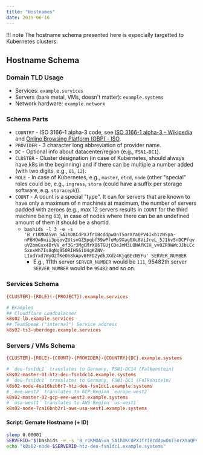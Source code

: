 ```yaml
---
title: "Hostnames"
date: 2019-06-16
---
```


!!! note
    The hostname schema presented here is especially targetted to Kubernetes clusters.

## Hostname Schema

### Domain TLD Usage

* Services: `example.services`
* Servers (bare metal, VMs, doesn't matter): `example.systems`
* Network hardware: `example.network`

### Schema Parts

* `COUNTRY` - ISO 3166-1 alpha-3 code, see [ISO 3166-1 alpha-3 - Wikipedia](https://en.wikipedia.org/wiki/ISO_3166-1_alpha-3) and [Online Browsing Platform (OBP) - ISO](https://www.iso.org/obp/ui/#search).
* `PROVIDER` - 3 character long abbreviation of provider name.
* `DC` - Optional info about datacenter/region (e.g., `FSN1-DC1`).
* `CLUSTER` - Cluster designation (in case of Kubernetes, should always have k8s in the beginning) and if there can be multiple a number added (with two digits, e.g., `01`, `12`).
* `ROLE` - In case of Kubernetes, e.g., `master`, `etcd`, `node` (other "special" roles could be, e.g., `ingress`, `stora` (could have a suffix per storage software, e.g. `storaceph`)).
* `COUNT` - A count is a special "type". It can for servers that are known to have only a maximum of n machines at maximum, the number of servers padded with zeroes (e.g., max 12 servers results in `COUNT` for the third machine being `03`), in case of nodes where there can be an undefined amount of them it should be a shortid.
  * `bashids -l 3 -e -s 'B_r1KMOASvn_5A1hDKCdPXJfrIBcddpwOnT5orXYaQPV4Ixb1zNSpa-nF6HOw8mii3pqovZUtsnGZ5pqbf59wPfeMp9XagGXc8ViJreL_5J1kvSnDCPfqvuV2bmGsx4DrVV_ef3Gr3MgCMrX86TGUjCDeJmM3LONAfKIH_vv0ZR9WWcJJbLCc5xnxWh7Is8qNq95ORIHS6iU4gKZNV-LIxdYxd7WyO2fKeOn8kApv0FFD2ydkJXdz4KjqBEcN5Fu' SERVER_NUMBER`
    * E.g., 111th server `SERVER_NUMBER` would be `111`, 95482th server `SERVER_NUMBER` would be `95482` and so on.

### Services Schema

```ini
{CLUSTER}-{ROLE}(-{PROJECT}).example.services

# Examples
## Cloudflare Loadbalacner
k8s02-lb.example.services
## TeamSpeak ("internal") Service address
k8s02-ts3-uberdoge.example.services
```

### Servers / VMs Schema

```ini
{CLUSTER}-{ROLE}-{COUNT}-{PROVIDER}-{COUNTRY}{DC}.example.systems

# `deu-fsn1dc1` translates to Germany, FSN1-DC14 (Falkenstein)
k8s02-master-01-htz-deu-fsn1dc14.example.systems
# `deu-fsn1dc1` translates to Germany, FSN1-DC1 (Falkenstein)
k8s02-node-4ua16bzb6r7-htz-deu-fsn1dc1.example.systems
# `eee-west2` translates to GCP Region `europe-west2`
k8s02-master-02-gcp-eee-west2.example.systems
# `usa-west1` translates to AWS Region `us-west1`
k8s02-node-7ca16bnb2r1-aws-usa-west1.example.systems
```

#### Script: Gernate Hostname (+ ID)

```bash
sleep 0.00001
SERVERID="$(bashids -e -s 'B_r1KMOASvn_5A1hDKCdPXJfrIBcddpwOnT5orXYaQPV4Ixb1zNSpa-nF6HOw8mii3pqovZUtsnGZ5pqbf59wPfeMp9XagGXc8ViJreL_5J1kvSnDCPfqvuV2bmGsx4DrVV_ef3Gr3MgCMrX86TGUjCDeJmM3LONAfKIH_vv0ZR9WWcJJbLCc5xnxWh7Is8qNq95ORIHS6iU4gKZNV-LIxdYxd7WyO2fKeOn8kApv0FFD2ydkJXdz4KjqBEcN5Fu' $(date +%s%6N) | tr '[:upper:]' '[:lower:]')"
echo "k8s02-node-$SERVERID-htz-deu-fsn1dc1.example.systems"
```
